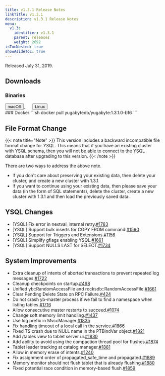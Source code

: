 ```yaml
---
title: v1.3.1 Release Notes
linkTitle: v1.3.1
description: v1.3.1 Release Notes
menu:
  v1.3:
    identifier: v1.3.1
    parent: releases
    weight: 2692
isTocNested: true
showAsideToc: true
---
```


Released July 31, 2019.

## Downloads
### Binaries
<a class="download-binary-link" href="https://downloads.yugabyte.com/yugabyte-1.3.1.0-darwin.tar.gz">
  <button>
    <i class="fab fa-apple"></i><span class="download-text">macOS</span>
  </button>
</a>
&nbsp; &nbsp; &nbsp; 
<a class="download-binary-link" href="https://downloads.yugabyte.com/yugabyte-1.3.1.0-linux.tar.gz">
  <button>
    <i class="fab fa-linux"></i><span class="download-text">Linux</span>
  </button>
</a>
<br />
### Docker
```sh
docker pull yugabytedb/yugabyte:1.3.1.0-b16
```

## File Format Change

{{< note title="Note" >}}
This version includes a backward incompatible file format change for YSQL. This means that if you have an existing cluster with YSQL schema, then you will not be able to connect to the YSQL database after upgrading to this version.
{{< /note >}}

There are two ways to address the above note.

* If you don't care about preserving your existing data, then delete your cluster, and create a new
  cluster with 1.3.1. 
* If you want to continue using your existing data, then please save your data (in the form of
  SQL statements), delete the cluster, create a new cluster with 1.3.1 and then load the previously saved data.

## YSQL Changes
* [YSQL] Fix error in nextval_internal retry.[#1783](https://github.com/Yugabyte/yugabyte-db/issues/1783)
* [YSQL] Support bulk inserts for COPY FROM
  command.[#1590](https://github.com/Yugabyte/yugabyte-db/issues/1590)
* [YSQL] Support for Triggers and
  Extensions.[#1156](https://github.com/Yugabyte/yugabyte-db/issues/1156)
* [YSQL] Simplify gflags enabling YSQL.[#1691](https://github.com/Yugabyte/yugabyte-db/issues/1691)
* [YSQL] Support NULLS LAST for SELECT.[#1734](https://github.com/Yugabyte/yugabyte-db/issues/1734)


## System Improvements
* Extra cleanup of intents of aborted transactions to prevent repeated log
  messages.[#1722](https://github.com/Yugabyte/yugabyte-db/issues/1722)
* Cleanup checkpoints on startup.[#498](https://github.com/Yugabyte/yugabyte-db/issues/498)
* Unified yb::RandomAccessFile and
  rocksdb::RandomAccessFile.[#1661](https://github.com/Yugabyte/yugabyte-db/issues/1661)
* Clear Pending Delete State on RPC
  Failure.[#424](https://github.com/Yugabyte/yugabyte-db/issues/424)
* Do not crash yb-master process if we fail to find a namespace when listing
  tables.[#1716](https://github.com/Yugabyte/yugabyte-db/issues/1716)
* Allow consecutive master restarts to
  succeed.[#1074](https://github.com/Yugabyte/yugabyte-db/issues/1074)
* Change soft memory limit handling.[#1437](https://github.com/Yugabyte/yugabyte-db/issues/1437)
* Use log prefix in MvccManager.[#1835](https://github.com/Yugabyte/yugabyte-db/issues/1835)
* Fix handling timeout of a local call in the
  service.[#1866](https://github.com/Yugabyte/yugabyte-db/issues/1866)
* Fixed TS crash due to NULL name in the PTBindVar
  object.[#1821](https://github.com/Yugabyte/yugabyte-db/issues/1821)
* Add /tables view to tablet server ui.[#1830](https://github.com/Yugabyte/yugabyte-db/issues/1830)
* Add ability to avoid using the compaction thread pool for
  flushes.[#1874](https://github.com/Yugabyte/yugabyte-db/issues/1874)
* Tablet leader tracking at catalog
  manager.[#1881](https://github.com/Yugabyte/yugabyte-db/issues/1881)
* Allow in memory erase of intents.[#1240](https://github.com/Yugabyte/yugabyte-db/issues/1240)
* Fix assignment order of propagated_safe_time and
  propagated.[#1889](https://github.com/Yugabyte/yugabyte-db/issues/1889)
* Memory monitor should not flush tablet that is already
  flushing.[#1880](https://github.com/Yugabyte/yugabyte-db/issues/1880)
* Fixed potential race condition in memory-based
  flush.[#1859](https://github.com/Yugabyte/yugabyte-db/issues/1859)
